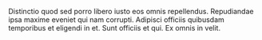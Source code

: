 Distinctio quod sed porro libero iusto eos omnis repellendus. Repudiandae ipsa maxime eveniet qui nam corrupti. Adipisci officiis quibusdam temporibus et eligendi in et. Sunt officiis et qui. Ex omnis in velit.